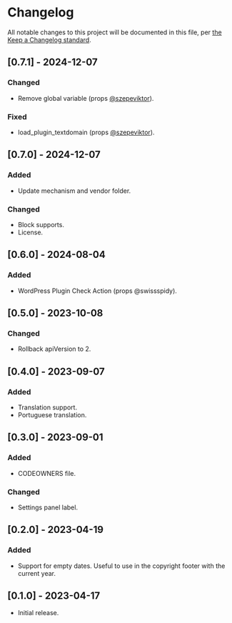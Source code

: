 # Changelog

All notable changes to this project will be documented in this file, per [the Keep a Changelog standard](http://keepachangelog.com/).

## [0.7.1] - 2024-12-07

### Changed

- Remove global variable (props [@szepeviktor](https://github.com/szepeviktor)).

### Fixed

- load_plugin_textdomain (props [@szepeviktor](https://github.com/szepeviktor)).

## [0.7.0] - 2024-12-07

### Added

- Update mechanism and vendor folder.

### Changed

- Block supports.
- License.

## [0.6.0] - 2024-08-04

### Added

- WordPress Plugin Check Action (props @swissspidy).

## [0.5.0] - 2023-10-08

### Changed

- Rollback apiVersion to 2.

## [0.4.0] - 2023-09-07

### Added

- Translation support.
- Portuguese translation.

## [0.3.0] - 2023-09-01

### Added

- CODEOWNERS file.

### Changed

- Settings panel label.

## [0.2.0] - 2023-04-19

### Added

- Support for empty dates. Useful to use in the copyright footer with the current year.

## [0.1.0] - 2023-04-17
- Initial release.
